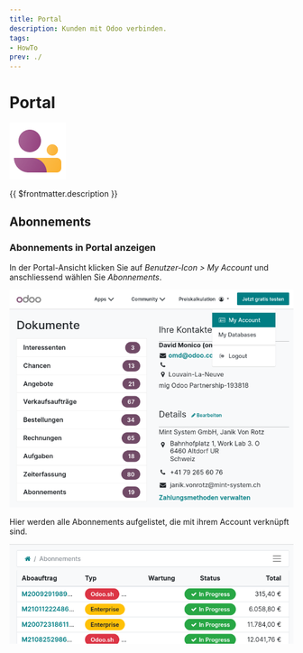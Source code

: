 ```yaml
---
title: Portal
description: Kunden mit Odoo verbinden.
tags:
- HowTo
prev: ./
---
```

# Portal
![](attachments/icons_odoo_website_membership.png)

{{ $frontmatter.description }}

## Abonnements

### Abonnements in Portal anzeigen

In der Portal-Ansicht klicken Sie auf *Benutzer-Icon > My Account* und anschliessend wählen Sie *Abonnements*.

![](attachments/Portal%20My%20Account.png)

Hier werden alle Abonnements aufgelistet, die mit ihrem Account verknüpft sind.

![](attachments/Portal%20Abonnements.png)